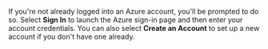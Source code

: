If you're not already logged into an Azure account, you'll be prompted to do so.  Select **Sign In** to launch the Azure sign-in page and then enter your account credentials. You can also select **Create an Account** to set up a new account if you don't have one already.